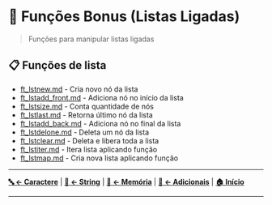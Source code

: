 # 🔗 Funções Bonus (Listas Ligadas)

> Funções para manipular listas ligadas

## 📋 Funções de lista

- [ft_lstnew.md](ft_lstnew.md) - Cria novo nó da lista
- [ft_lstadd_front.md](ft_lstadd_front.md) - Adiciona nó no início da lista
- [ft_lstsize.md](ft_lstsize.md) - Conta quantidade de nós
- [ft_lstlast.md](ft_lstlast.md) - Retorna último nó da lista
- [ft_lstadd_back.md](ft_lstadd_back.md) - Adiciona nó no final da lista
- [ft_lstdelone.md](ft_lstdelone.md) - Deleta um nó da lista
- [ft_lstclear.md](ft_lstclear.md) - Deleta e libera toda a lista
- [ft_lstiter.md](ft_lstiter.md) - Itera lista aplicando função
- [ft_lstmap.md](ft_lstmap.md) - Cria nova lista aplicando função

---

**[🔤 ← Caractere](../character/README.md)** | **[📝 ← String](../string/README.md)** | **[🧠 ← Memória](../memory/README.md)** | **[🔧 ← Adicionais](../additional/README.md)** | **[🏠 Início](../../README.md)**

---
